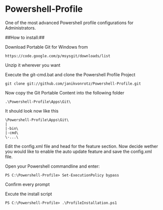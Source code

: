Powershell-Profile
==================

One of the most advanced Powershell profile configurations for Administrators.

##How to install:##

Download Portable Git for Windows from

	https://code.google.com/p/msysgit/downloads/list
	
Unzip it wherever you want

Execute the git-cmd.bat and clone the Powershell Profile Project

	git clone git://github.com/janikvonrotz/Powershell-Profile.git
	
Now copy the Git Portable Content into the following folder

	.\Powershell-Profile\Apps\Git\
	
It should look now like this

	\Powershell-Profile\Apps\Git\
	|
	|-bin\
	|-cmd\
	\-...\

Edit the config.xml file and head for the feature section. Now decide wether you would like to enable the auto update feature and save the config.xml file.
	
Open your Powershell commandline and enter:

	PS C:\Powershell-Profile> Set-ExecutionPolicy bypass

Confirm every prompt

Excute the install script

	PS C:\Powershell-Profile> .\ProfileInstallation.ps1

	
